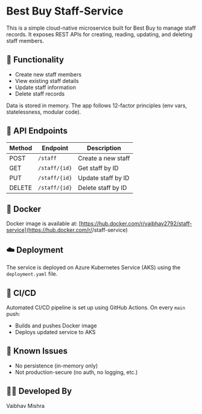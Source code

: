 # Best Buy Staff-Service

This is a simple cloud-native microservice built for Best Buy to manage staff records. It exposes REST APIs for creating, reading, updating, and deleting staff members.

## 📌 Functionality

- Create new staff members
- View existing staff details
- Update staff information
- Delete staff records

Data is stored in memory. The app follows 12-factor principles (env vars, statelessness, modular code).

## 🧪 API Endpoints

| Method | Endpoint           | Description              |
|--------|--------------------|--------------------------|
| POST   | `/staff`           | Create a new staff       |
| GET    | `/staff/{id}`      | Get staff by ID          |
| PUT    | `/staff/{id}`      | Update staff by ID       |
| DELETE | `/staff/{id}`      | Delete staff by ID       |

## 🐳 Docker

Docker image is available at:
[https://hub.docker.com/r/vaibhav2792/staff-service](https://hub.docker.com/r/<your-dockerhub-username>/staff-service)

## ☁️ Deployment

The service is deployed on Azure Kubernetes Service (AKS) using the `deployment.yaml` file.

## 🔄 CI/CD

Automated CI/CD pipeline is set up using GitHub Actions. On every `main` push:
- Builds and pushes Docker image
- Deploys updated service to AKS

## 🐞 Known Issues

- No persistence (in-memory only)
- Not production-secure (no auth, no logging, etc.)

## 👨‍💻 Developed By
Vaibhav Mishra
